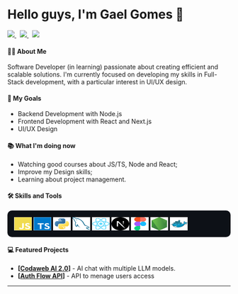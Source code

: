 # **Hello guys, I'm Gael Gomes 👋**

<div align="left">
  <a href="https://www.linkedin.com/in/gael-rene-gomes/" target="_blank">
    <img src="https://img.shields.io/badge/-LinkedIn-%230077B5?style=for-the-badge&logo=linkedin&logoColor=white" target="_blank">
  </a> 
  <a href="mailto:hello@gaelgomes.dev">
    <img src="https://img.shields.io/badge/-Email-%23333?style=for-the-badge&logo=gmail&logoColor=white" target="_blank">
  </a> 
  <a href="https://gaelgomes.dev" target="_blank">
    <img src="https://img.shields.io/badge/Website-4B275F?style=for-the-badge&logo=google-chrome&logoColor=white">
  </a>
</div>


#### 🧑‍💻 About Me

Software Developer (in learning) passionate about creating efficient and scalable solutions.
I'm currently focused on developing my skills in Full-Stack development, with a particular interest in UI/UX design.

#### 🎯 My Goals

- Backend Development with Node.js
- Frontend Development with React and Next.js
- UI/UX Design

#### 📚 What I'm doing now

* Watching good courses about JS/TS, Node and React;
* Improve my Design skills;
* Learning about project management.

#### 🛠️ Skills and Tools

<div style="display: inline_block; background-color: #0D1117; padding: 15px; border-radius: 10px;">
  <img align="center" alt="JavaScript" height="30" width="40" src="https://raw.githubusercontent.com/devicons/devicon/master/icons/javascript/javascript-plain.svg">
  <img align="center" alt="TypeScript" height="30" width="40" src="https://raw.githubusercontent.com/devicons/devicon/master/icons/typescript/typescript-plain.svg">
  <img align="center" alt="Python" height="30" width="40" src="https://raw.githubusercontent.com/devicons/devicon/master/icons/python/python-original.svg">
  <img align="center" alt="SQL" height="30" width="40" src="https://raw.githubusercontent.com/devicons/devicon/master/icons/mysql/mysql-original.svg">
  <img align="center" alt="React" height="30" width="40" src="https://raw.githubusercontent.com/devicons/devicon/master/icons/react/react-original.svg">
  <img align="center" alt="Next.js" height="30" width="40" src="https://raw.githubusercontent.com/devicons/devicon/master/icons/nextjs/nextjs-original.svg">
  <img align="center" alt="Figma" height="30" width="40" src="https://raw.githubusercontent.com/devicons/devicon/master/icons/figma/figma-original.svg">
  <img align="center" alt="Node.js" height="30" width="40" src="https://raw.githubusercontent.com/devicons/devicon/master/icons/nodejs/nodejs-original.svg">
  <img align="center" alt="Docker" height="30" width="40" src="https://raw.githubusercontent.com/devicons/devicon/master/icons/docker/docker-original.svg">
</div>

#### 💻 Featured Projects

- **[[Codaweb AI 2.0](https://ai.codaweb.com.br)]** - AI chat with multiple LLM models.
- **[[Auth Flow API](https://github.com/eugaelgomes/auth-flow-api)]** - API to menage users access

---
